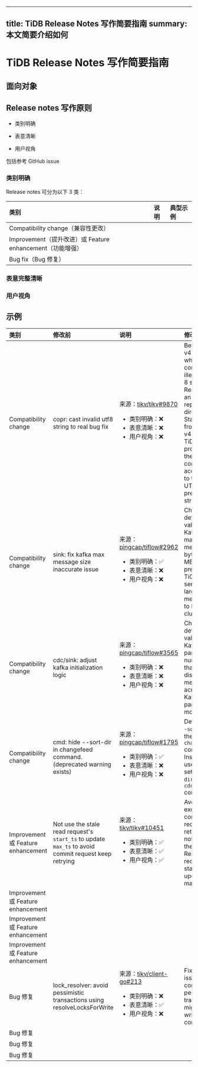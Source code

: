 ***

title: TiDB Release Notes 写作简要指南
summary: 本文简要介绍如何
-----------------

# TiDB Release Notes 写作简要指南

## 面向对象

## Release notes 写作原则

*   类别明确

*   表意清晰

*   用户视角

包括参考 GitHub issue

### 类别明确

Release notes 可分为以下 3 类：

| 类别                                           | 说明 | 典型示例 |
| :------------------------------------------- | :- | :--- |
| Compatibility change（兼容性更改）                  |    |      |
| Improvement（提升改进）或 Feature enhancement（功能增强） |    |      |
| Bug fix（Bug 修复）                              |    |      |

### 表意完整清晰

### 用户视角

## 示例

| 类别                                | 修改前                                                                     | 说明                                                                                                                                | 修改后                                                                                                                                                                                                              |
| :-------------------------------- | :---------------------------------------------------------------------- | :-------------------------------------------------------------------------------------------------------------------------------- | :--------------------------------------------------------------------------------------------------------------------------------------------------------------------------------------------------------------- |
| Compatibility change              | copr: cast invalid utf8 string to real bug fix                          | 来源：[tikv/tikv#9870](https://github.com/tikv/tikv/pull/9870) <br/> <ul><li>类别明确：❌</li><li>表意清晰：❌</li><li>用户视角：❌</li></ul> | Before v4.0.16, when TiDB converts an illegal UTF-8 string to a Real type, an error is reported directly. Starting from v4.0.16, TiDB processes the conversion according to the legal UTF-8 prefix in the string |
| Compatibility change              | sink: fix kafka max message size inaccurate issue                       | 来源：[pingcap/tiflow#2962](https://github.com/pingcap/tiflow/issues/2962) <br/> <ul><li>类别明确：✅</li><li>表意清晰：❌</li><li>用户视角：❌</li></ul> | Change the default value of Kafka Sink max-message-bytes to 1 MB to prevent TiCDC from sending too large messages to Kafka clusters                                                                              |
| Compatibility change              | cdc/sink: adjust kafka initialization logic                             | 来源：[pingcap/tiflow#3565](https://github.com/pingcap/tiflow/pull/3565) <br/> <ul><li>类别明确：❌</li><li>表意清晰：❌</li><li>用户视角：❌</li></ul>   | Change the default value of Kafka Sink partition-num to 3 so that TiCDC distributes messages across Kafka partitions more evenly                                                                                 |
| Compatibility change              | cmd: hide --sort-dir in changefeed command. (deprecated warning exists) | 来源：[pingcap/tiflow#1795](https://github.com/pingcap/tiflow/pull/1795) <br/> <ul><li>类别明确：✅</li><li>表意清晰：❌</li><li>用户视角：❌</li></ul>   | Deprecate `--sort-dir` in the `cdc cli changefeed` command. Instead, users can set `--sort-dir` in the `cdc server` command.                                                                                     |
| Improvement 或 Feature enhancement | Not use the stale read request's `start_ts` to update `max_ts` to avoid commit request keep retrying                                                                        |   来源：[tikv/tikv#10451](https://github.com/tikv/tikv/pull/10451) <br/> <ul><li>类别明确：✅</li><li>表意清晰：✅</li><li>用户视角：✅</li></ul>                                                                                                                                |  Avoid excessive commit request retrying by not using the Stale Read request's start_ts to update max_ts                                                                                                                                                                                                                |
| Improvement 或 Feature enhancement |                                                                         |                                                                                                                                   |                                                                                                                                                                                                                  |
| Improvement 或 Feature enhancement |                                                                         |                                                                                                                                   |                                                                                                                                                                                                                  |
| Improvement 或 Feature enhancement |                                                                         |                                                                                                                                   |                                                                                                                                                                                                                  |
| Bug 修复                            |  lock_resolver: avoid pessimistic transactions using resolveLocksForWrite                                                                       |  来源：[tikv/client-go#213](https://github.com/tikv/client-go/pull/213) <br/> <ul><li>类别明确：❌</li><li>表意清晰：✅</li><li>用户视角：❌</li></ul>                                                                                                                                 |  Fix the issue that committing pessimistic transactions might cause write conflict                                                                                                                                      |
| Bug 修复                            |                                                                         |                                                                                                                                   |                                                                                                                                                                                                                  |
| Bug 修复                            |                                                                         |                                                                                                                                   |                                                                                                                                                                                                                  |
| Bug 修复                            |                                                                         |                                                                                                                                   |                                                                                                                                                                                                                  |
